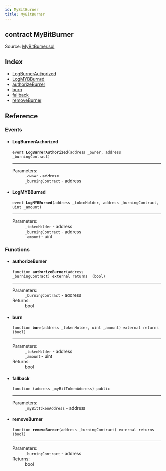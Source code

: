```yaml
---
id: MyBitBurner
title: MyBitBurner
---
```


<div class="contract-doc"><div class="contract"><h2 class="contract-header"><span class="contract-kind">contract</span> MyBitBurner</h2><div class="source">Source: <a href="git+https://github.com/MyBitFoundation/MyBit-Payroll.tech/blob/v1.0.0/contracts/MyBitBurner.sol" target="_blank">MyBitBurner.sol</a></div></div><div class="index"><h2>Index</h2><ul><li><a href="MyBitBurner.html#LogBurnerAuthorized">LogBurnerAuthorized</a></li><li><a href="MyBitBurner.html#LogMYBBurned">LogMYBBurned</a></li><li><a href="MyBitBurner.html#authorizeBurner">authorizeBurner</a></li><li><a href="MyBitBurner.html#burn">burn</a></li><li><a href="MyBitBurner.html#">fallback</a></li><li><a href="MyBitBurner.html#removeBurner">removeBurner</a></li></ul></div><div class="reference"><h2>Reference</h2><div class="events"><h3>Events</h3><ul><li><div class="item event"><span id="LogBurnerAuthorized" class="anchor-marker"></span><h4 class="name">LogBurnerAuthorized</h4><div class="body"><code class="signature">event <strong>LogBurnerAuthorized</strong><span>(address _owner, address _burningContract) </span></code><hr/><dl><dt><span class="label-parameters">Parameters:</span></dt><dd><div><code>_owner</code> - address</div><div><code>_burningContract</code> - address</div></dd></dl></div></div></li><li><div class="item event"><span id="LogMYBBurned" class="anchor-marker"></span><h4 class="name">LogMYBBurned</h4><div class="body"><code class="signature">event <strong>LogMYBBurned</strong><span>(address _tokenHolder, address _burningContract, uint _amount) </span></code><hr/><dl><dt><span class="label-parameters">Parameters:</span></dt><dd><div><code>_tokenHolder</code> - address</div><div><code>_burningContract</code> - address</div><div><code>_amount</code> - uint</div></dd></dl></div></div></li></ul></div><div class="functions"><h3>Functions</h3><ul><li><div class="item function"><span id="authorizeBurner" class="anchor-marker"></span><h4 class="name">authorizeBurner</h4><div class="body"><code class="signature">function <strong>authorizeBurner</strong><span>(address _burningContract) </span><span>external </span><span>returns  (bool) </span></code><hr/><dl><dt><span class="label-parameters">Parameters:</span></dt><dd><div><code>_burningContract</code> - address</div></dd><dt><span class="label-return">Returns:</span></dt><dd>bool</dd></dl></div></div></li><li><div class="item function"><span id="burn" class="anchor-marker"></span><h4 class="name">burn</h4><div class="body"><code class="signature">function <strong>burn</strong><span>(address _tokenHolder, uint _amount) </span><span>external </span><span>returns  (bool) </span></code><hr/><dl><dt><span class="label-parameters">Parameters:</span></dt><dd><div><code>_tokenHolder</code> - address</div><div><code>_amount</code> - uint</div></dd><dt><span class="label-return">Returns:</span></dt><dd>bool</dd></dl></div></div></li><li><div class="item function"><span id="fallback" class="anchor-marker"></span><h4 class="name">fallback</h4><div class="body"><code class="signature">function <strong></strong><span>(address _myBitTokenAddress) </span><span>public </span></code><hr/><dl><dt><span class="label-parameters">Parameters:</span></dt><dd><div><code>_myBitTokenAddress</code> - address</div></dd></dl></div></div></li><li><div class="item function"><span id="removeBurner" class="anchor-marker"></span><h4 class="name">removeBurner</h4><div class="body"><code class="signature">function <strong>removeBurner</strong><span>(address _burningContract) </span><span>external </span><span>returns  (bool) </span></code><hr/><dl><dt><span class="label-parameters">Parameters:</span></dt><dd><div><code>_burningContract</code> - address</div></dd><dt><span class="label-return">Returns:</span></dt><dd>bool</dd></dl></div></div></li></ul></div></div></div>
